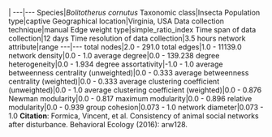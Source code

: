|
---|---
Species|*Bolitotherus cornutus*
Taxonomic class|Insecta
Population type|captive
Geographical location|Virginia, USA
Data collection technique|manual 
Edge weight type|simple_ratio_index
Time span of data collection|12 days
Time resolution of data collection|3.5 hours
network attribute|range
---|---
total nodes|2.0 - 291.0
total edges|1.0 - 11139.0
network density|0.0 - 1.0
average degree|0.0 - 139.238
degree heterogeneity|0.0 - 1.934
degree assortativity|-1.0 - 1.0
average betweenness centrality (unweighted)|0.0 - 0.333
average betweenness centrality (weighted)|0.0 - 0.333
average clustering coefficient (unweighted)|0.0 - 1.0
average clustering coefficient (weighted)|0.0 - 0.876
Newman modularity|0.0 - 0.817
maximum modularity|0.0 - 0.896
relative modularity|0.0 - 0.939
group cohesion|0.073 - 1.0
network diameter|0.073 - 1.0
**Citation**: Formica, Vincent, et al. 
Consistency of animal social networks after disturbance.
 Behavioral Ecology (2016): arw128.